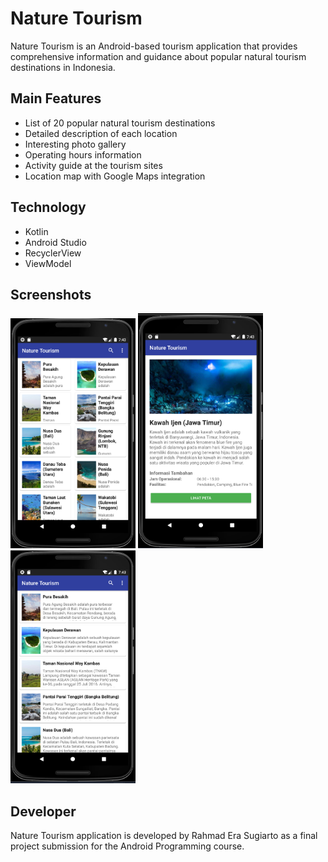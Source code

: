 # Nature Tourism

Nature Tourism is an Android-based tourism application that provides comprehensive information and guidance about popular natural tourism destinations in Indonesia.

## Main Features

- List of 20 popular natural tourism destinations
- Detailed description of each location
- Interesting photo gallery
- Operating hours information
- Activity guide at the tourism sites
- Location map with Google Maps integration

## Technology

- Kotlin
- Android Studio
- RecyclerView
- ViewModel

## Screenshots

<img src="2.png" width="200"> <img src="4.png" width="200"> <img src="3.png" width="200">

## Developer

Nature Tourism application is developed by Rahmad Era Sugiarto as a final project submission for the Android Programming course.
